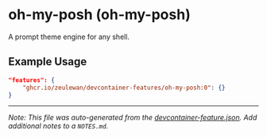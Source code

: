 
# oh-my-posh (oh-my-posh)

A prompt theme engine for any shell.

## Example Usage

```json
"features": {
    "ghcr.io/zeulewan/devcontainer-features/oh-my-posh:0": {}
}
```





---

_Note: This file was auto-generated from the [devcontainer-feature.json](https://github.com/zeulewan/devcontainer-features/blob/main/src/oh-my-posh/devcontainer-feature.json).  Add additional notes to a `NOTES.md`._
